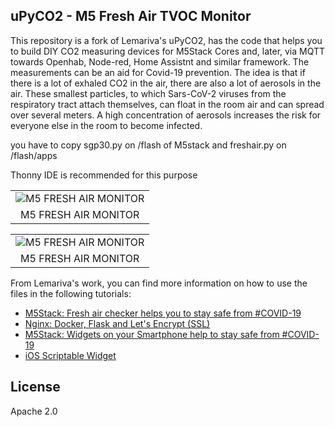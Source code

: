 ## uPyCO2  - M5 Fresh Air TVOC Monitor
This repository is a fork of Lemariva's uPyCO2,  has the code that helps you to build DIY CO2 measuring devices for M5Stack Cores and, later, via MQTT towards Openhab, Node-red, Home Assistnt and similar framework. The measurements can be an aid for Covid-19 prevention. The idea is that if there is a lot of exhaled CO2 in the air, there are also a lot of aerosols in the air. These smallest particles, to which Sars-CoV-2 viruses from the respiratory tract attach themselves, can float in the room air and can spread over several meters. A high concentration of aerosols increases the risk for everyone else in the room to become infected.

you have to copy sgp30.py on /flash of M5stack and freshair.py on /flash/apps 

Thonny IDE is recommended for this purpose

|           | 
|:---------:|
|![M5 FRESH AIR MONITOR](https://www.themaker.it/wp-content/uploads/2021/02/fotofreshair-300x259.jpg)|
|M5 FRESH AIR MONITOR|

|           | 
|:---------:|
|![M5 FRESH AIR MONITOR](https://www.themaker.it/wp-content/uploads/2021/02/20210207_230502-300x146.jpg)|
|M5 FRESH AIR MONITOR|

From Lemariva's work, you can find more information on how to use the files in the following tutorials:
* [M5Stack: Fresh air checker helps you to stay safe from #COVID-19](https://lemariva.com/blog/2020/11/m5stack-fresh-air-helps-stay-safe-from-covid-19)
* [Nginx: Docker, Flask and Let's Encrypt (SSL)](https://lemariva.com/blog/2020/11/nginx-docker-flask-and-lets-encrypt-ssl)
* [M5Stack: Widgets on your Smartphone help to stay safe from #COVID-19](https://lemariva.com/blog/default/default/m5stack-widgets-your-smartphone-help-stay-safe-covid-19)
* [iOS Scriptable Widget](https://gist.github.com/lemariva/4d52b8cb43ff4571a38b883bf452bea6)



## License
Apache 2.0
